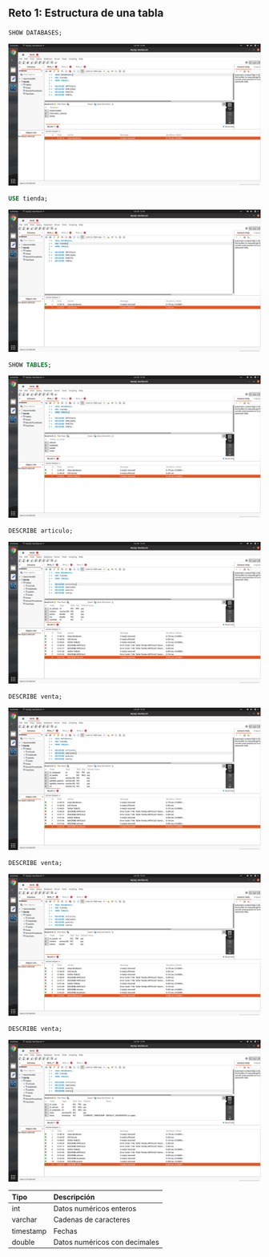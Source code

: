 ## Reto 1: Estructura de una tabla


<div style="text-align: justify;">

```sql
SHOW DATABASES;
```
![imagen](images_reto_1/reto_1_1.png)

```sql
USE tienda;
```
![imagen](images_reto_1/reto_1_2.png)

```sql
SHOW TABLES;
```
![imagen](images_reto_1/reto_1_3.png)

```sql
DESCRIBE articulo;
```
![imagen](images_reto_1/reto_1_4.png)

```sql
DESCRIBE venta;
```
![imagen](images_reto_1/reto_1_5.png)

```sql
DESCRIBE venta;
```
![imagen](images_reto_1/reto_1_6.png)

```sql
DESCRIBE venta;
```
![imagen](images_reto_1/reto_1_7.png)

| Tipo      | Descripción                   |
|-----------|-------------------------------|
| int       | Datos numéricos enteros       |
| varchar   | Cadenas de caracteres         |
| timestamp | Fechas                        |
| double    | Datos numéricos con decimales |

</div>


